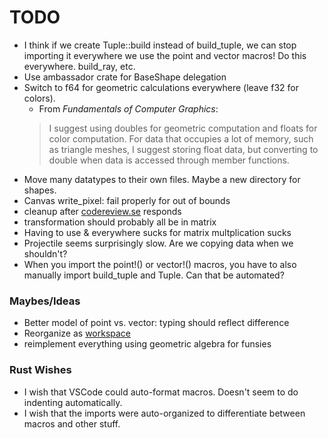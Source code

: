 # TODO

* I think if we create Tuple::build instead of build_tuple, we can stop importing it everywhere we use the point and vector macros! Do this everywhere. build_ray, etc.
* Use ambassador crate for BaseShape delegation
* Switch to f64 for geometric calculations everywhere (leave f32 for colors).
    - From _Fundamentals of Computer Graphics_:
    > I suggest using doubles for geometric computation and floats for color computation. For data that occupies a lot of memory, such as triangle meshes, I suggest storing float data, but converting to double when data is accessed through member functions.
* Move many datatypes to their own files. Maybe a new directory for shapes.
* Canvas write_pixel: fail properly for out of bounds
* cleanup after [codereview.se](https://codereview.stackexchange.com/questions/236895/color-and-canvas-implementations-in-rust-for-ray-tracer-challenge) responds
* transformation should probably all be in matrix
* Having to use & everywhere sucks for matrix multplication sucks
* Projectile seems surprisingly slow. Are we copying data when we shouldn't?
* When you import the point!() or vector!() macros, you have to also manually import build_tuple and Tuple. Can that be automated?


### Maybes/Ideas

* Better model of point vs. vector: typing should reflect difference
* Reorganize as [workspace](https://doc.rust-lang.org/cargo/reference/manifest.html#the-workspace-section)
* reimplement everything using geometric algebra for funsies


### Rust Wishes
* I wish that VSCode could auto-format macros. Doesn't seem to do indenting automatically.
* I wish that the imports were auto-organized to differentiate between macros and other stuff.
